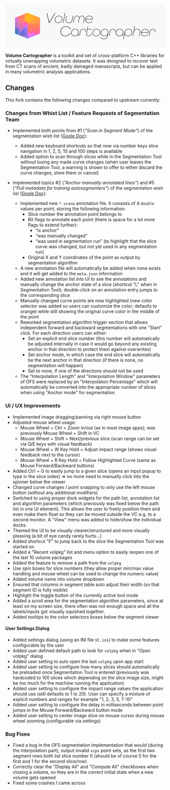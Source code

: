 [![Volume Cartographer](docs/images/banner.svg)](https://github.com/educelab/volume-cartographer)

**Volume Cartographer** is a toolkit and set of cross-platform C++ libraries for
virtually unwrapping volumetric datasets. It was designed to recover text from
CT scans of ancient, badly damaged manuscripts, but can be applied in many
volumetric analysis applications.

## Changes
This fork contains the following changes compared to upstream currently:

### Changes from Whist List / Feature Requests of Segmentation Team
- Implemented both points from #1 (*"Scan in Segment Mode"*) of the segmentation wish list ([Goole Doc](https://docs.google.com/document/d/1YFILhWVHyijU_Yky3lKPvGAjmYm2QnRTYzMM7VqcogA)):
  * Added new keyboard shortcuts so that now via number keys slice navigation in 1, 2, 5, 10 and 100 steps is available
  * Added option to scan through slices while in the Segmentation Tool without losing any made curve changes (when user leaves the Segmentation Tool, a warning is shown to offer to either discard the curve changes, store them or cancel)

- Implemented topics #2 (*"Anchor manually annotated lines"*) and #5 (*"Pull metadata for training autosegmenters"*) of the segmentation wish list ([Goole Doc](https://docs.google.com/document/d/1YFILhWVHyijU_Yky3lKPvGAjmYm2QnRTYzMM7VqcogA)):
  * Implemented new `*.vcano` annotation file. It consists of 4 `double` values per point, storing the following information:
    * Slice number the annotation point belongs to
    * Bit flags to annotate each point (there is space for a lot more flags to extend further):
        * “is anchor”
        * “was manually changed”
        * “was used in segmentation run” (to highlight that the slice curve was changed, but not yet used in any segmentation run)
    * Original X and Y coordinates of the point as output by segmentation algorithm
  * A new annotation file will automatically be added when none exists and it will get added to the `meta.json` information
  * Added new annotation list into UI to see the annotations and manually change the anchor state of a slice (shortcut "L" when in Segmentation Tool); double-click on an annotation entry jumps to the corresponding slice
  * Manually changed curve points are now highlighted (new color selector was added so users can customize the color; defaults to orange) while still showing the original curve color in the middle of the point
  * Reworked segmentation algorithm trigger section that allows independent forward and backward segmentations with one "Start" click. For each direction users can either:
    * Set an explicit end slice number (this number will automatically be adjusted internally in case it would go beyond any existing anchor in that direction to protect them against overwrites)
    * Set anchor mode, in which case the end slice will automatically be the next anchor in that direction (if there is none, no segmentation will happen)
    * Set to none, if one of the directions should not be used
  * The "Interpolation Length" and "Interpolation Window" parameters of OFS were replaced by an "Interpolation Percentage" which will automatically be converted into the appropriate number of slices when using "Anchor mode" for segmentation

### UI / UX Improvements
- Implemented image dragging/panning via right mouse button
- Adjusted mouse wheel usage:
  * Mouse Wheel + Ctrl = Zoom in/out (as in most image apps); was previously Mouse Wheel + Shift in VC
  * Mouse Wheel + Shift = Next/previous slice (scan range can be set via Q/E keys with visual feedback)
  * Mouse Wheel + W Key Hold = Adjust impact range (shows visual feedback next to the cursor)
  * Mouse Wheel + R Key Hold = Follow Highlighted Curve (same as Mouse Forward/Backward buttons)
- Added Ctrl + G to easily jump to a given slice (opens an input popup to type in the slice index) => no more need to manually click into the spinner below the viewer
- Changed curve changes / point snapping to only use the left mouse button (without any additional modifiers)
- Switched to using proper dock widgets for the path list, annotation list and algorithm parameters (which previously was fixed below the path list in one UI element). This allows the user to freely position them and even make them float so they can be moved outside the VC e.g. to a second monitor. A "View" menu was added to hide/show the individual docks.
- Themed the UI to be visually clearer/structured and more visually pleasing (a bit of eye candy rarely hurts...)
- Added shortcut "F" to jump back to the slice the Segmentation Tool was started on
- Added a "Recent volpkg" list and menu option to easily reopen one of the last 10 volume packages
- Added the feature to remove a path from the `volpkg`
- Use spin boxes for slice numbers (they allow proper min/max value handling and mouse wheel can be used to change the numeric value)
- Added volume name into volume dropdown
- Ensured that columns in segment table auto adjust their width (so that segment ID is fully visible)
- Highlight the toggle button of the currently active tool mode
- Added a scroll area for the segmentation algorithm parameters, since at least on my screen size, there often was not enough space and all the labels/inputs got visually squished together.
- Added tooltips to the color selectors boxes below the segment viewer

#### User Settings Dialog
- Added settings dialog (using an INI file `VC.ini`) to make some features configurable by the user
- Added user defined default path to look for `volpkg` when in "Open volpkg" dialog
- Added user setting to auto open the last `volpkg` upon app start
- Added user setting to configure how many slices should automatically be preloaded once Segmentation Tool is entered (previously was hardcoded to 100 slices which depending on the slice image size, might be too much for the machine running the application)
- Added user setting to configure the impact range values the application should use (still defaults to 1 to 20). User can specify a mixture of explicit numbers and ranges for example "1, 2, 3, 5, 7-10"
- Added user setting to configure the delay in milliseconds between point jumps in the Mouse Forward/Backward button mode
- Added user setting to center image slice on mouse cursor during mouse wheel zooming (configurable via settings)

### Bug Fixes
- Fixed a bug in the OFS segmentation implementation that would (during the interpolation part), output invalid `vcps` point sets, as the first two segment rows both list slice number 0 (should be of course 0 for the first and 1 for the second slice/row)
- Correctly clear the "Display All" and "Compute All" checkboxes when closing a volume, so they are in the correct initial state when a new volume gets opened
- Fixed some crashes I came across